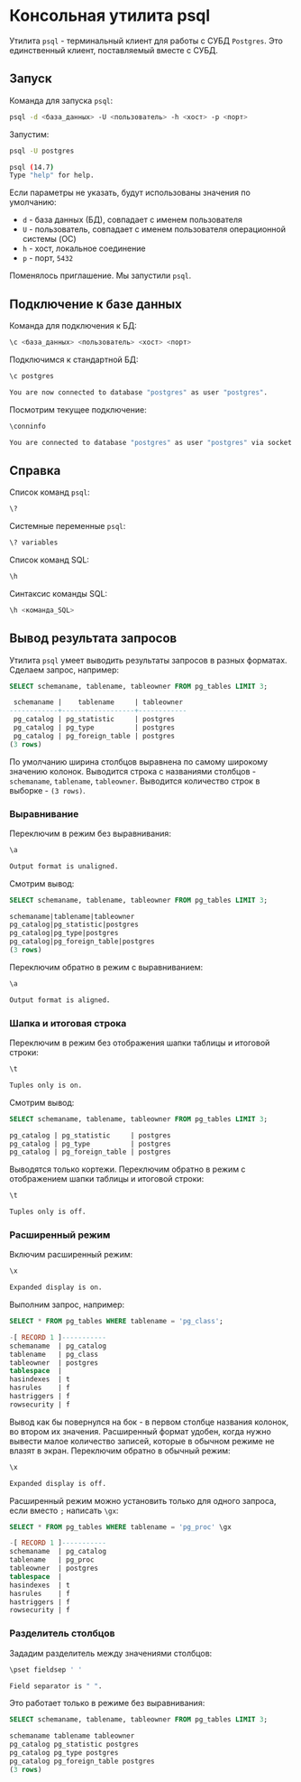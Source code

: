 # Консольная утилита psql

Утилита `psql` - терминальный клиент для работы с СУБД `Postgres`. Это единственный клиент, поставляемый вместе с СУБД.


## Запуск

Команда для запуска `psql`:
```bash
psql -d <база_данных> -U <пользователь> -h <хост> -p <порт>
```

Запустим:
```bash
psql -U postgres

psql (14.7)
Type "help" for help.
```
Если параметры не указать, будут использованы значения по умолчанию:
- `d` - база данных (БД), совпадает с именем пользователя
- `U` - пользователь, совпадает с именем пользователя операционной системы (OC)
- `h` - хост, локальное соединение
- `p` - порт, `5432`

Поменялось приглашение. Мы запустили `psql`.


## Подключение к базе данных

Команда для подключения к БД:
```bash
\c <база_данных> <пользователь> <хост> <порт>
```

Подключимся к стандартной БД:
```bash
\c postgres

You are now connected to database "postgres" as user "postgres".
```

Посмотрим текущее подключение:
```bash
\conninfo

You are connected to database "postgres" as user "postgres" via socket in "/var/run/postgresql" at port "5432".
```


## Справка

Список команд `psql`:
```bash
\?
```

Системные переменные `psql`:
```bash
\? variables
```

Список команд SQL:
```bash
\h
```

Синтаксис команды SQL:
```bash
\h <команда_SQL>
```


## Вывод результата запросов

Утилита `psql` умеет выводить результаты запросов в разных форматах.
Сделаем запрос, например:
```sql
SELECT schemaname, tablename, tableowner FROM pg_tables LIMIT 3;

 schemaname |    tablename     | tableowner
------------+------------------+------------
 pg_catalog | pg_statistic     | postgres
 pg_catalog | pg_type          | postgres
 pg_catalog | pg_foreign_table | postgres
(3 rows)
```

По умолчанию ширина столбцов выравнена по самому широкому значению колонок.
Выводится строка с названиями столбцов - `schemaname`, `tablename`, `tableowner`.
Выводится количество строк в выборке - `(3 rows)`.


### Выравнивание

Переключим в режим без выравнивания:
```bash
\a

Output format is unaligned.
```

Смотрим вывод:
```sql
SELECT schemaname, tablename, tableowner FROM pg_tables LIMIT 3;

schemaname|tablename|tableowner
pg_catalog|pg_statistic|postgres
pg_catalog|pg_type|postgres
pg_catalog|pg_foreign_table|postgres
(3 rows)
```

Переключим обратно в режим с выравниванием:
```bash
\a

Output format is aligned.
```


### Шапка и итоговая строка

Переключим в режим без отображения шапки таблицы и итоговой строки:
```bash
\t

Tuples only is on.
```

Смотрим вывод:
```sql
SELECT schemaname, tablename, tableowner FROM pg_tables LIMIT 3;

pg_catalog | pg_statistic     | postgres
pg_catalog | pg_type          | postgres
pg_catalog | pg_foreign_table | postgres
```

Выводятся только кортежи.
Переключим обратно в режим с отображением шапки таблицы и итоговой строки:
```bash
\t

Tuples only is off.
```


### Расширенный режим

Включим расширенный режим:
```bash
\x

Expanded display is on.
```

Выполним запрос, например:
```sql
SELECT * FROM pg_tables WHERE tablename = 'pg_class';

-[ RECORD 1 ]-----------
schemaname  | pg_catalog
tablename   | pg_class
tableowner  | postgres
tablespace  |
hasindexes  | t
hasrules    | f
hastriggers | f
rowsecurity | f
```
Вывод как бы повернулся на бок - в первом столбце названия колонок, во втором их значения.
Расширенный формат удобен, когда нужно вывести малое количество записей, которые в обычном режиме не влазят в экран.
Переключим обратно в обычный режим:
```bash
\x

Expanded display is off.
```

Расширенный режим можно установить только для одного запроса, если вместо `;` написать `\gx`:
```sql
SELECT * FROM pg_tables WHERE tablename = 'pg_proc' \gx

-[ RECORD 1 ]-----------
schemaname  | pg_catalog
tablename   | pg_proc
tableowner  | postgres
tablespace  |
hasindexes  | t
hasrules    | f
hastriggers | f
rowsecurity | f
```


### Разделитель столбцов

Зададим разделитель между значениями столбцов:
```bash
\pset fieldsep ' '

Field separator is " ".
```

Это работает только в режиме без выравнивания:

```sql
SELECT schemaname, tablename, tableowner FROM pg_tables LIMIT 3;

schemaname tablename tableowner
pg_catalog pg_statistic postgres
pg_catalog pg_type postgres
pg_catalog pg_foreign_table postgres
(3 rows)
```
